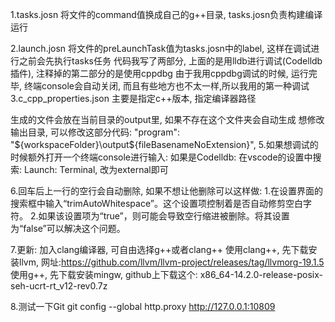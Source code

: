 1.tasks.josn 将文件的command值换成自己的g++目录, tasks.josn负责构建编译运行

2.launch.josn 将文件的preLaunchTask值为tasks.josn中的label, 这样在调试进行之前会先执行tasks任务 代码我写了两部分, 上面的是用lldb进行调试(Codelldb插件), 注释掉的第二部分的是使用cppdbg 由于我用cppdbg调试的时候, 运行完毕, 终端console会自动关闭, 而且有些地方也不太一样,所以我用的第一种调试 3.c_cpp_properties.json 主要是指定c++版本, 指定编译器路径

生成的文件会放在当前目录的output里, 如果不存在这个文件夹会自动生成 想修改输出目录, 可以修改这部分代码: "program": "${workspaceFolder}\output\${fileBasenameNoExtension}",
5.如果想调试的时候额外打开一个终端console进行输入: 如果是Codelldb: 在vscode的设置中搜索: Launch: Terminal, 改为external即可

6.回车后上一行的空行会自动删除, 如果不想让他删除可以这样做: 1.在设置界面的搜索框中输入“trimAutoWhitespace”。这个设置项控制着是否自动修剪空白字符。 2.如果该设置项为“true”，则可能会导致空行缩进被删除。将其设置为“false”可以解决这个问题。

7.更新: 加入clang编译器, 可自由选择g++或者clang++ 使用clang++, 先下载安装llvm, 网址:https://github.com/llvm/llvm-project/releases/tag/llvmorg-19.1.5 使用g++, 先下载安装mingw, github上下载这个: x86_64-14.2.0-release-posix-seh-ucrt-rt_v12-rev0.7z

8.测试一下Git
git config --global http.proxy http://127.0.0.1:10809